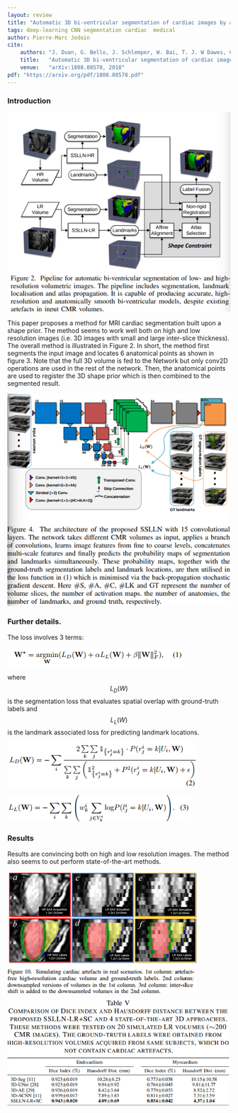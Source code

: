 ```yaml
---
layout: review
title: "Automatic 3D bi-ventricular segmentation of cardiac images by a shape-constrained multi-task deep learning approach"
tags: deep-learning CNN segmentation cardiac  medical 
author: Pierre-Marc Jodoin
cite:
    authors: "J. Duan, G. Bello, J. Schlemper, W. Bai, T. J. W Dawes, C. Biffi, A. de Marvao, G. Doumou, D.P. O’Regan, D. Rueckert"
    title:   "Automatic 3D bi-ventricular segmentation of cardiac images by a shape-constrained multi-task deep learning approach"
    venue:   "arXiv:1808.08578, 2018"
pdf: "https://arxiv.org/pdf/1808.08578.pdf"
---
```


### Introduction

![](/article/images/priorCardiac/sc01.png)

This paper proposes a method for MRI cardiac segmentation built upon a shape prior.  The method seems to work well both on high and low resolution images (i.e. 3D images with small and large inter-slice thickness).  The overall method is illustrated in Figure 2.  In short, the method first segments the input image and locates 6 anatomical points as shown in figure 3.  Note that the full 3D volume is fed to the Network but only conv2D operations are used in the rest of the network.  Then, the anatomical points are used to register the 3D shape prior which is then combined to the segmented result. 


![](/article/images/priorCardiac/sc02.png)

### Further details. 

The loss involves 3 terms:

![](/article/images/priorCardiac/sc03.png)

where $$L_D(W)$$ is the segmentation loss that evaluates spatial overlap
with ground-truth labels and $$ L_L(W) $$ is the landmark associated loss
for predicting landmark locations.

![](/article/images/priorCardiac/sc04.png)

![](/article/images/priorCardiac/sc05.png)  

### Results 

Results are convincing both on high and low resolution images.  The method also seems to out perform state-of-the-art methods.


![](/article/images/priorCardiac/sc06.png)  

![](/article/images/priorCardiac/sc07.png)  
